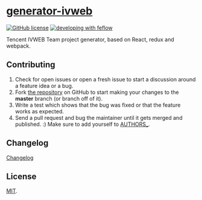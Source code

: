 # [generator-ivweb](https://github.com/feflow/generator-ivweb)

[![GitHub license](https://img.shields.io/badge/license-MIT-blue.svg)](https://github.com/feflow/generator-ivweb/blob/master/LICENSE)
[![developing with feflow](https://img.shields.io/badge/developing%20with-feflow-1b95e0.svg)](https://github.com/feflow/feflow)

Tencent IVWEB Team project generator, based on React, redux and webpack.


## Contributing

1. Check for open issues or open a fresh issue to start a discussion around a feature idea or a bug.
2. Fork [the repository](https://github.com/feflow/generator-ivweb) on GitHub to start making your changes to the **master** branch (or branch off of it).
3. Write a test which shows that the bug was fixed or that the feature works as expected.
4. Send a pull request and bug the maintainer until it gets merged and published. :) Make sure to add yourself to [AUTHORS_](AUTHORS).

## Changelog

[Changelog](CHANGELOG.md)

## License
[MIT](https://tldrlegal.com/license/mit-license).

